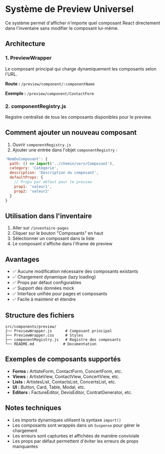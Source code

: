 # Système de Preview Universel

Ce système permet d'afficher n'importe quel composant React directement dans l'inventaire sans modifier le composant lui-même.

## Architecture

### 1. PreviewWrapper
Le composant principal qui charge dynamiquement les composants selon l'URL.

**Route :** `/preview/component/:componentName`

**Exemple :** `/preview/component/ContactForm`

### 2. componentRegistry.js
Registre centralisé de tous les composants disponibles pour le preview.

## Comment ajouter un nouveau composant

1. Ouvrir `componentRegistry.js`
2. Ajouter une entrée dans l'objet `componentRegistry` :

```javascript
'NomDuComposant': {
  path: () => import('../chemin/vers/Composant'),
  category: 'Catégorie',
  description: 'Description du composant',
  defaultProps: {
    // Props par défaut pour le preview
    prop1: 'valeur1',
    prop2: 'valeur2'
  }
}
```

## Utilisation dans l'inventaire

1. Aller sur `/inventaire-pages`
2. Cliquer sur le bouton "Composants" en haut
3. Sélectionner un composant dans la liste
4. Le composant s'affiche dans l'iframe de preview

## Avantages

- ✅ Aucune modification nécessaire des composants existants
- ✅ Chargement dynamique (lazy loading)
- ✅ Props par défaut configurables
- ✅ Support des données mock
- ✅ Interface unifiée pour pages et composants
- ✅ Facile à maintenir et étendre

## Structure des fichiers

```
src/components/preview/
├── PreviewWrapper.js      # Composant principal
├── PreviewWrapper.css     # Styles
├── componentRegistry.js   # Registre des composants
└── README.md             # Documentation
```

## Exemples de composants supportés

- **Forms :** ArtisteForm, ContactForm, ConcertForm, etc.
- **Views :** ArtisteView, ContactView, ConcertView, etc.
- **Lists :** ArtistesList, ContactsList, ConcertsList, etc.
- **UI :** Button, Card, Table, Modal, etc.
- **Editors :** FactureEditor, DevisEditor, ContratGenerator, etc.

## Notes techniques

- Les imports dynamiques utilisent la syntaxe `import()`
- Les composants sont wrappés dans un `Suspense` pour gérer le chargement
- Les erreurs sont capturées et affichées de manière conviviale
- Les props par défaut permettent d'éviter les erreurs de props manquantes
